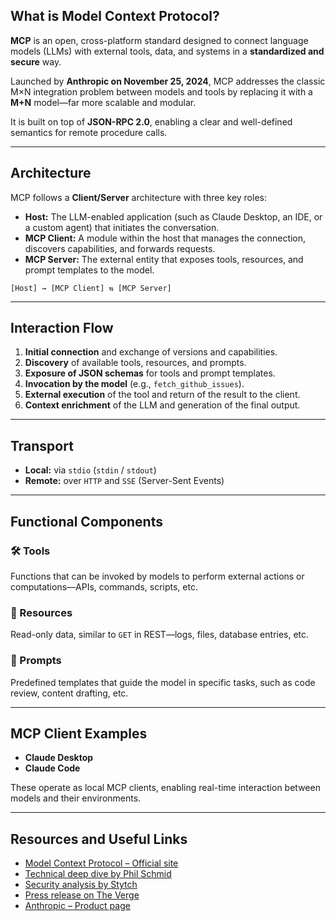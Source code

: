 ## What is Model Context Protocol?

**MCP** is an open, cross-platform standard designed to connect language models (LLMs) with external tools, data, and systems in a **standardized and secure** way.

Launched by **Anthropic on November 25, 2024**, MCP addresses the classic M×N integration problem between models and tools by replacing it with a **M+N** model—far more scalable and modular.

It is built on top of **JSON-RPC 2.0**, enabling a clear and well-defined semantics for remote procedure calls.

---

## Architecture

MCP follows a **Client/Server** architecture with three key roles:

* **Host:** The LLM-enabled application (such as Claude Desktop, an IDE, or a custom agent) that initiates the conversation.
* **MCP Client:** A module within the host that manages the connection, discovers capabilities, and forwards requests.
* **MCP Server:** The external entity that exposes tools, resources, and prompt templates to the model.

```plaintext
[Host] → [MCP Client] ⇆ [MCP Server]
```

---

## Interaction Flow

1. **Initial connection** and exchange of versions and capabilities.
2. **Discovery** of available tools, resources, and prompts.
3. **Exposure of JSON schemas** for tools and prompt templates.
4. **Invocation by the model** (e.g., `fetch_github_issues`).
5. **External execution** of the tool and return of the result to the client.
6. **Context enrichment** of the LLM and generation of the final output.

---

## Transport

* **Local:** via `stdio` (`stdin` / `stdout`)
* **Remote:** over `HTTP` and `SSE` (Server-Sent Events)

---

## Functional Components

### 🛠️ Tools

Functions that can be invoked by models to perform external actions or computations—APIs, commands, scripts, etc.

### 📁 Resources

Read-only data, similar to `GET` in REST—logs, files, database entries, etc.

### 🧠 Prompts

Predefined templates that guide the model in specific tasks, such as code review, content drafting, etc.

---

## MCP Client Examples

* **Claude Desktop**
* **Claude Code**

These operate as local MCP clients, enabling real-time interaction between models and their environments.

---

## Resources and Useful Links

* [Model Context Protocol – Official site](https://modelcontextprotocol.io)
* [Technical deep dive by Phil Schmid](https://philschmid.de)
* [Security analysis by Stytch](https://stytch.com)
* [Press release on The Verge](https://theverge.com)
* [Anthropic – Product page](https://anthropic.com)